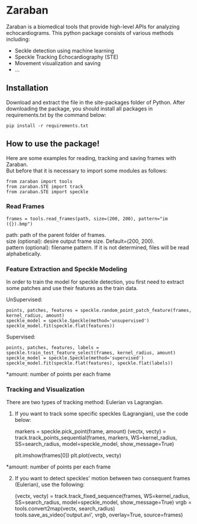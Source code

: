 # Zaraban
Zaraban is a biomedical tools that provide high-level APIs for analyzing echocardiograms. 
This python package consists of various methods including:
- Seckle detection using machine learning
- Speckle Tracking Echocardiography (STE)
- Movement visualization and saving
- ...

## Installation
Download and extract the file in the site-packages folder of Python. 
After downloading the package, you should install all packages in requirements.txt by the command below:

    pip install -r requirements.txt


## How to use the package!

Here are some examples for reading, tracking and saving frames with Zaraban.  
But before that it is necessary to import some modules as follows:

    from zaraban import tools
    from zaraban.STE import track
    from zaraban.STE import speckle



### Read Frames

    frames = tools.read_frames(path, size=(200, 200), pattern="im ({}).bmp")
    
path: path of the parent folder of frames.  
size (optional): desire output frame size. Default=(200, 200).  
pattern (optional): filename pattern. If it is not determined, files will be read alphabetically.  


### Feature Extraction and Speckle Modeling
In order to train the model for speckle detection, you first need to extract
 some patches and use their features as the train data.  
 
UnSupervised:

    points, patches, features = speckle.random_point_patch_feature(frames, kernel_radius, amount)
    speckle_model = speckle.Speckle(method='unsupervised')
    speckle_model.fit(speckle.flat(features))


Supervised:
    
    points, patches, features, labels = speckle.train_test_feature_select(frames, kernel_radius, amount)
    speckle_model = speckle.Speckle(method='supervised')
    speckle_model.fit(speckle.flat(features), speckle.flat(labels))

*amount: number of points per each frame

### Tracking and Visualization
There are two types of tracking method: Eulerian vs Lagrangian.   
1) If you want to track some specific speckles (Lagrangian), use the code below:
    
    markers = speckle.pick_point(frame, amount)
    (vectx, vecty) = track.track_points_sequential(frames, markers, WS=kernel_radius, SS=search_radius, model=speckle_model, show_message=True)
    
    plt.imshow(frames[0])
    plt.plot(vectx, vecty)
    
*amount: number of points per each frame  

2) If you want to detect speckles' motion between two consequent frames (Eulerian), use the following:

    (vectx, vecty) = track.track_fixed_sequence(frames, WS=kernel_radius, SS=search_radius, model=speckle_model, show_message=True) 
    vrgb = tools.convert2map(vectx, search_radius)
    tools.save_as_video('output.avi', vrgb, overlay=True, source=frames)




